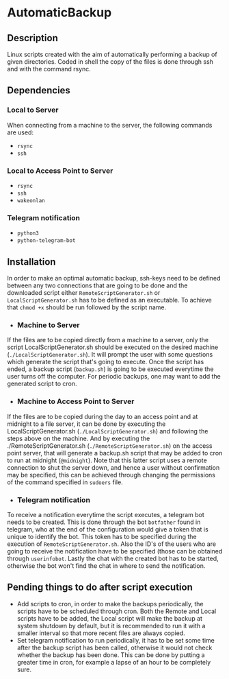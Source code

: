 # AutomaticBackup
## Description
Linux scripts created with the aim of automatically performing a backup of given directories. Coded in shell the copy of the files is done through ssh and with the command rsync.
## Dependencies
### Local to Server
When connecting from a machine to the server, the following commands are used:
 - `rsync`
 - `ssh`
 ### Local to Access Point to Server
 - `rsync`
 - `ssh`
 - `wakeonlan`
 ### Telegram notification
 - `python3`
 - `python-telegram-bot`
## Installation
In order to make an optimal automatic backup, ssh-keys need to be defined between any two connections that are going to be done and the downloaded script either `RemoteScriptGenerator.sh` or `LocalScriptGenerator.sh` has to be defined as an executable. To achieve that `chmod +x` should be run followed by the script name.
- ### Machine to Server
If the files are to be copied directly from a machine to a server, only the script LocalScriptGenerator.sh should be executed on the desired machine (`./LocalScriptGenerator.sh`). It will prompt the user with some questions which generate the script that's going to execute. Once the script has ended, a backup script (`backup.sh`) is going to be executed everytime the user turns off the computer. For periodic backups, one may want to add the generated script to cron.
- ### Machine to Access Point to Server
If the files are to be copied during the day to an access point and at midnight to a file server, it can be done by executing the LocalScriptGenerator.sh (`./LocalScriptGenerator.sh`) and following the steps above on the machine. And by executing the ./RemoteScriptGenerator.sh (`./RemoteScriptGenerator.sh`) on the access point server, that will generate a backup.sh script that may be added to cron to run at midnight (`@midnight`). Note that this latter script uses a remote connection to shut the server down, and hence a user without confirmation may be specified, this can be achieved through changing the permissions of the command specified in `sudoers` file.
- ### Telegram notification
To receive a notification everytime the script executes, a telegram bot needs to be created. This is done through the bot `botfather` found in telegram, who at the end of the configuration would give a token that is unique to identify the bot. This token has to be specified during the execution of `RemoteScriptGenerator.sh`. Also the ID's of the users who are going to receive the notification have to be specified (those can be obtained through `userinfobot`. Lastly the chat with the created bot has to be started, otherwise the bot won't find the chat in where to send the notification.
## Pending things to do after script execution
- Add scripts to cron, in order to make the backups periodically, the scripts have to be scheduled through cron. Both the Remote and Local scripts have to be added, the Local script will make the backup at system shutdown by default, but it is recommended to run it with a smaller interval so that more recent files are always copied.
- Set telegram notification to run periodically, it has to be set some time after the backup script has been called, otherwise it would not check whether the backup has been done. This can be done by putting a greater time in cron, for example a lapse of an hour to be completely sure.
